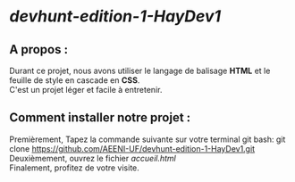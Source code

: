 # ***devhunt-edition-1-HayDev1***

## A propos :
Durant ce projet, nous avons utiliser le langage de balisage **HTML** et le feuille de style en cascade en **CSS**. <br>
C'est un projet léger et facile à entretenir.

## Comment installer notre projet :
Premièrement, Tapez la commande suivante sur votre terminal git bash: git clone https://github.com/AEENI-UF/devhunt-edition-1-HayDev1.git <br>
Deuxièmement, ouvrez le fichier *accueil.html* <br>
Finalement, profitez de votre visite.
